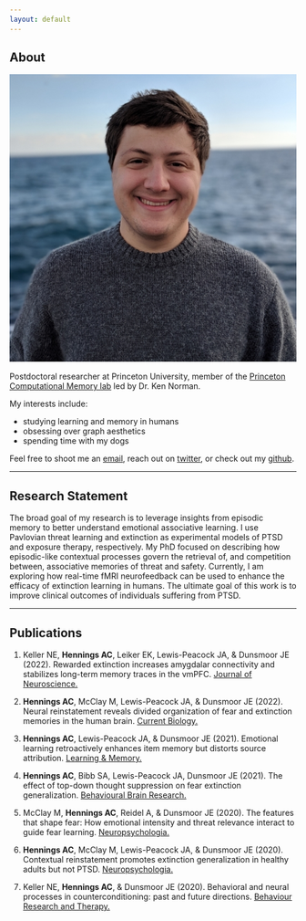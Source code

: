 ```yaml
---
layout: default
---
```


## About

<img class="profile-picture" src="face.jpg">

Postdoctoral researcher at Princeton University, member of the [Princeton Computational Memory lab](https://compmem.princeton.edu/) led by Dr. Ken Norman.

My interests include:
- studying learning and memory in humans
- obsessing over graph aesthetics
- spending time with my dogs

Feel free to shoot me an [email](mailto:gus.hennings@princeton.edu), reach out on [twitter](https://twitter.com/gus_hennings), or check out my [github](https://github.com/achennings).

---

## Research Statement

The broad goal of my research is to leverage insights from episodic memory to better understand emotional associative learning. I use Pavlovian threat learning and extinction as experimental models of PTSD and exposure therapy, respectively. My PhD focused on describing how episodic-like contextual processes govern the retrieval of, and competition between, associative memories of threat and safety. Currently, I am exploring how  real-time fMRI neurofeedback can be used to enhance the efficacy of extinction learning in humans. The ultimate goal of this work is to improve clinical outcomes of individuals suffering from PTSD.

---

## Publications

1. Keller NE, **Hennings AC**, Leiker EK, Lewis-Peacock JA, & Dunsmoor JE (2022). Rewarded extinction increases amygdalar connectivity and stabilizes long-term memory traces in the vmPFC. [Journal of Neuroscience.](https://doi.org/10.1523/JNEUROSCI.0075-22.2022)

2. **Hennings AC**, McClay M, Lewis-Peacock JA, & Dunsmoor JE (2022). Neural reinstatement reveals divided organization of fear and extinction memories in the human brain. [Current Biology.](https://doi.org/10.1016/j.cub.2021.11.004)

3. **Hennings AC**, Lewis-Peacock JA, & Dunsmoor JE (2021). Emotional learning retroactively enhances item memory but distorts source attribution. [Learning & Memory.](http://learnmem.cshlp.org/content/28/6/178)

4. **Hennings AC**, Bibb SA, Lewis-Peacock JA, Dunsmoor JE (2021). The effect of top-down thought suppression on fear extinction generalization. [Behavioural Brain Research.](https://doi.org/10.1016/j.bbr.2020.112931)

5. McClay M, **Hennings AC**, Reidel A, & Dunsmoor JE (2020). The features that shape fear: How emotional intensity and threat relevance interact to guide fear learning. [Neuropsychologia.](https://doi.org/10.1016/j.neuropsychologia.2020.107653)

6. **Hennings AC**, McClay M, Lewis-Peacock JA, & Dunsmoor JE (2020). Contextual reinstatement promotes extinction generalization in healthy adults but not PTSD. [Neuropsychologia.](https://doi.org/10.1016/j.neuropsychologia.2020.107573)

7. Keller NE, **Hennings AC**, & Dunsmoor JE (2020). Behavioral and neural processes in counterconditioning: past and future directions. [Behaviour Research and Therapy.](https://doi.org/10.1016/j.brat.2019.103532)